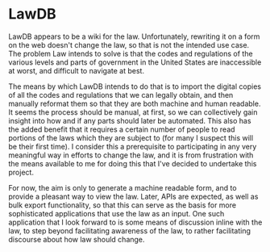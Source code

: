 LawDB
===

LawDB appears to be a wiki for the law.  Unfortunately, rewriting it on a form on the web doesn't change the law, so that is not the intended use case.  The problem Law intends to solve is that the codes and regulations of the various levels and parts of government in the United States are inaccessible at worst, and difficult to navigate at best.

The means by which LawDB intends to do that is to import the digital copies of all the codes and regulations that we can legally obtain, and then manually reformat them so that they are both machine and human readable.  It seems the process should be manual, at first, so we can collectively gain insight into how and if any parts should later be automated.  This also has the added benefit that it requires a certain number of people to read portions of the laws which they are subject to (for many I suspect this will be their first time).  I consider this a prerequisite to participating in any very meaningful way in efforts to change the law, and it is from frustration with the means available to me for doing this that I've decided to undertake this project.

For now, the aim is only to generate a machine readable form, and to provide a pleasant way to view the law.  Later, APIs are expected, as well as bulk export functionality, so that this can serve as the basis for more sophisticated applications that use the law as an input.  One such application that I look forward to is some means of discussion inline with the law, to step beyond facilitating awareness of the law, to rather facilitating discourse about how law should change.
